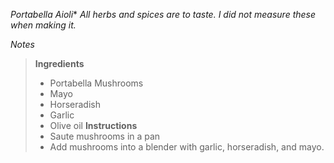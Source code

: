 *Portabella Aioli**
*All herbs and spices are to taste. I did not measure these when making it.*

*Notes*

> **Ingredients** 
> - Portabella Mushrooms
> - Mayo
> - Horseradish
> - Garlic
> - Olive oil
> **Instructions** 
> - Saute mushrooms in a pan
> - Add mushrooms into a blender with garlic, horseradish, and mayo.